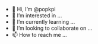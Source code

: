 - 👋 Hi, I’m @popkpi
- 👀 I’m interested in ...
- 🌱 I’m currently learning ...
- 💞️ I’m looking to collaborate on ...
- 📫 How to reach me ...

<!---
popkpi/popkpi is a ✨ special ✨ repository because its `README.md` (this file) appears on your GitHub profile.
You can click the Preview link to take a look at your changes.
--->
